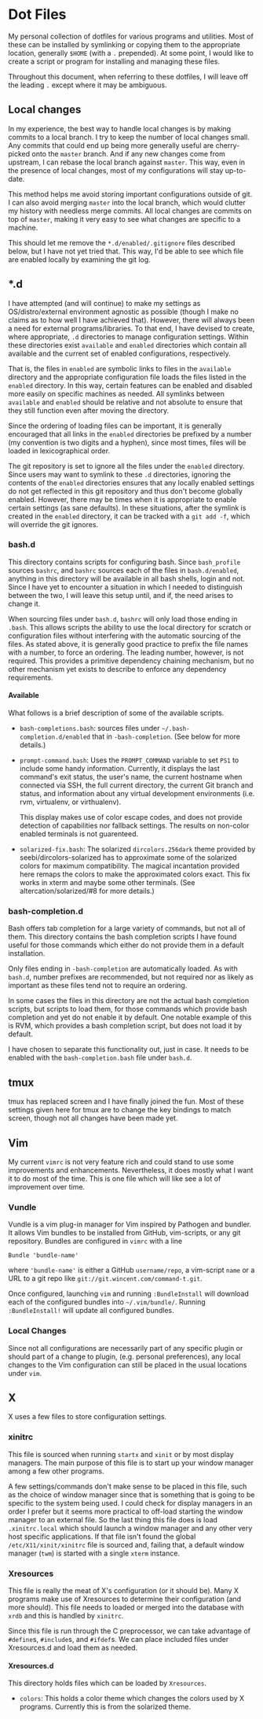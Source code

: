 # Dot Files

My personal collection of dotfiles for various programs and utilities.
Most of these can be installed by symlinking or copying them to the
appropriate location, generally `$HOME` (with a `.` prepended). At some
point, I would like to create a script or program for installing and
managing these files.

Throughout this document, when referring to these dotfiles, I will leave
off the leading `.` except where it may be ambiguous.

## Local changes

In my experience, the best way to handle local changes is by making
commits to a local branch. I try to keep the number of local changes
small. Any commits that could end up being more generally useful are
cherry-picked onto the `master` branch. And if any new changes come from
upstream, I can rebase the local branch against `master`. This way, even
in the presence of local changes, most of my configurations will stay
up-to-date.

This method helps me avoid storing important configurations outside of
git. I can also avoid merging `master` into the local branch, which
would clutter my history with needless merge commits. All local changes
are commits on top of `master`, making it very easy to see what changes
are specific to a machine.

This should let me remove the `*.d/enabled/.gitignore` files described
below, but I have not yet tried that. This way, I'd be able to see which
file are enabled locally by examining the git log.

## \*.d

I have attempted (and will continue) to make my settings as
OS/distro/external environment agnostic as possible (though I make no
claims as to how well I have achieved that). However, there will always
been a need for external programs/libraries. To that end, I have devised
to create, where appropriate, `.d` directories to manage configuration
settings. Within these directories exist `available` and `enabled`
directories which contain all available and the current set of enabled
configurations, respectively.

That is, the files in `enabled` are symbolic links to files in the
`available` directory and the appropriate configuration file loads the
files listed in the `enabled` directory. In this way, certain features
can be enabled and disabled more easily on specific machines as needed.
All symlinks between `available` and `enabled` should be relative and
not absolute to ensure that they still function even after moving the
directory.

Since the ordering of loading files can be important, it is generally
encouraged that all links in the `enabled` directories be prefixed by a
number (my convention is two digits and a hyphen), since most times,
files will be loaded in lexicographical order.

The git repository is set to ignore all the files under the `enabled`
directory. Since users may want to symlink to these `.d` directories,
ignoring the contents of the `enabled` directories ensures that any
locally enabled settings do not get reflected in this git repository and
thus don't become globally enabled. However, there may be times when it
is appropriate to enable certain settings (as sane defaults). In these
situations, after the symlink is created in the `enabled` directory, it
can be tracked with a `git add -f`, which will override the git ignores.

### bash.d

This directory contains scripts for configuring bash. Since
`bash_profile` sources `bashrc`, and `bashrc` sources each of the files
in `bash.d/enabled`, anything in this directory will be available in all
bash shells, login and not. Since I have yet to encounter a situation in
which I needed to distinguish between the two, I will leave this setup
until, and if, the need arises to change it.

When sourcing files under `bash.d`, `bashrc` will only load those ending
in `.bash`. This allows scripts the ability to use the local directory
for scratch or configuration files without interfering with the
automatic sourcing of the files. As stated above, it is generally good
practice to prefix the file names with a number, to force an ordering.
The leading number, however, is not required. This provides a primitive
dependency chaining mechanism, but no other mechanism yet exists to
describe to enforce any dependency requirements.

#### Available

What follows is a brief description of some of the available scripts.

*   `bash-completions.bash`: sources files under
    `~/.bash-completion.d/enabled` that in `-bash-completion`. (See
    below for more details.)

*   `prompt-command.bash`: Uses the `PROMPT_COMMAND` variable to set
    `PS1` to include some handy information. Currently, it displays the
    last command's exit status, the user's name, the current hostname
    when connected via SSH, the full current directory, the current Git
    branch and status, and information about any virtual development
    environments (i.e. rvm, virtualenv, or virthualenv).

    This display makes use of color escape codes, and does not provide
    detection of capabilities nor fallback settings. The results on
    non-color enabled terminals is not guarenteed.

*   `solarized-fix.bash`: The solarized `dircolors.256dark` theme
    provided by seebi/dircolors-solarized has to approximate some of the
    solarized colors for maximum compatibility. The magical incantation
    provided here remaps the colors to make the approximated colors
    exact. This fix works in xterm and maybe some other terminals. (See
    altercation/solarized/#8 for more details.)

### bash-completion.d

Bash offers tab completion for a large variety of commands, but not all
of them. This directory contains the bash completion scripts I have
found useful for those commands which either do not provide them in a
default installation.

Only files ending in `-bash-completion` are automatically loaded. As
with `bash.d`, number prefixes are recommended, but not required nor as
likely as important as these files tend not to require an ordering.

In some cases the files in this directory are not the actual bash
completion scripts, but scripts to load them, for those commands which
provide bash completion and yet do not enable it by default. One notable
example of this is RVM, which provides a bash completion script, but
does not load it by default.

I have chosen to separate this functionality out, just in case. It
needs to be enabled with the `bash-completion.bash` file under `bash.d`.

## tmux

tmux has replaced screen and I have finally joined the fun. Most of
these settings given here for tmux are to change the key bindings to
match screen, though not all changes have been made yet.

## Vim

My current `vimrc` is not very feature rich and could stand to use some
improvements and enhancements. Nevertheless, it does mostly what I want
it to do most of the time. This is one file which will like see a lot of
improvement over time.

### Vundle

Vundle is a vim plug-in manager for Vim inspired by Pathogen and
bundler. It allows Vim bundles to be installed from GitHub, vim-scripts,
or any git repository. Bundles are configured in `vimrc` with a line

    Bundle 'bundle-name'

where `'bundle-name'` is either a GitHub `username/repo`, a vim-script
`name` or a URL to a git repo like
`git://git.wincent.com/command-t.git`.

Once configured, launching `vim` and running `:BundleInstall` will
download each of the configured bundles into `~/.vim/bundle/`. Running
`:BundleInstall!` will update all configured bundles.

### Local Changes

Since not all configurations are necessarily part of any specific plugin
or should part of a change to plugin, (e.g. personal preferences), any
local changes to the Vim configuration can still be placed in the usual
locations under `vim`.

## X

X uses a few files to store configuration settings.

### xinitrc

This file is sourced when running `startx` and `xinit` or by most
display managers. The main purpose of this file is to start up your
window manager among a few other programs.

A few settings/commands don't make sense to be placed in this file, such
as the choice of window manager since that is something that is going to
be specific to the system being used. I could check for display managers
in an order I prefer but it seems more practical to off-load starting
the window manager to an external file. So the last thing this file does
is load `.xinitrc.local` which should launch a window manager and any
other very host specific applications. If that file isn't found the
global `/etc/X11/xinit/xinitrc` file is sourced and, failing that, a
default window manager (`twm`) is started with a single `xterm`
instance.

### Xresources

This file is really the meat of X's configuration (or it should be).
Many X programs make use of Xresources to determine their configuration
(and more should). This file needs to loaded or merged into the database
with `xrdb` and this is handled by `xinitrc`.

Since this file is run through the C preprocessor, we can take advantage
of `#define`s, `#include`s, and `#ifdef`s. We can place included files
under Xresources.d and load them as needed.

#### Xresources.d

This directory holds files which can be loaded by `Xresources`.

*   `colors`: This holds a color theme which changes the colors used by
    X programs. Currently this is from the solarized theme.


